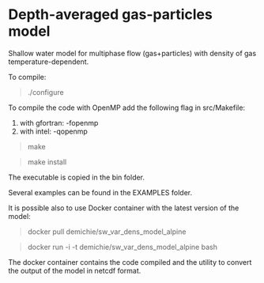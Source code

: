 # Depth-averaged gas-particles model

Shallow water model for multiphase flow (gas+particles) with density of gas temperature-dependent. 

To compile:

> ./configure

To compile the code with OpenMP add the following flag in src/Makefile:
1) with gfortran: -fopenmp
2) with intel: -qopenmp

> make

> make install


The executable is copied in the bin folder.

Several examples can be found in the EXAMPLES folder.

It is possible also to use Docker container with the latest version of the model:

> docker pull demichie/sw_var_dens_model_alpine

> docker run -i -t demichie/sw_var_dens_model_alpine bash

The docker container contains the code compiled and the utility to convert the output of the model in netcdf format. 


